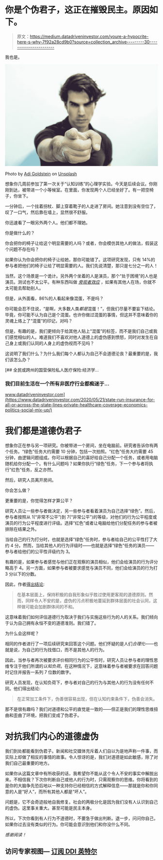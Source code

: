 # 你是个伪君子，这正在摧毁民主。原因如下。

> 原文：<https://medium.datadriveninvestor.com/youre-a-hypocrite-here-s-why-7f92a28cd9b0?source=collection_archive---------30----------------------->

我也是。

![](img/d6ee4d5927b3706c03a00a2188609d15.png)

Photo by [Adi Goldstein](https://unsplash.com/@adigold1?utm_source=medium&utm_medium=referral) on [Unsplash](https://unsplash.com?utm_source=medium&utm_medium=referral)

想象你几周前参加了第一次关于“认知训练”的心理学实验。今天是后续会议。你刚刚到达，被带进一个小等候室。在里面，你发现两个人已经坐好了。有一把空椅子，你坐下。

一分钟后，一个拄着拐杖、脚上穿着靴子的人走进了房间。她注意到没有空位了，叹了一口气，然后靠在墙上，显然很不舒服。

你迅速看了一眼另外两个人。他们都不理她。

你是做什么的？

你会把你的椅子让给这个明显需要的人吗？或者，你会模仿其他人的做法，假装这个问题不存在吗？

如果你认为你会把你的椅子让给她，那你可能错了。这项研究发现，只有 14%的参与者把他们的椅子让给了明显需要的人。我们先说清楚，那只是七分之一的人！

当然，这个场景是一个诡计。另外两个坐着的人是演员，那个“处于困境”的人也是演员。测试也不太公平。有种东西叫做 [*旁观者效应*](https://en.wikipedia.org/wiki/Bystander_effect#Variables_affecting_bystanders) ，如果有其他人在场，你就不太可能去帮助别人。

但是，从外面看，86%的人看起来像混蛋，不是吗？

你可能会忍不住说，“是啊，大多数人类*都是*混蛋！”，但我们尽量不要妄下结论。毕竟，你可能不认为自己是个混蛋。也许你做过混蛋的事情，但这并不意味着你的灵魂上烙上了“混蛋”的印记，对吗？

但是，有趣的是，我们更倾向于给其他人贴上“混蛋”的标签，而不是我们自己或我们感觉相似的人。难道我们不喜欢对他人道德上的虚伪感到愤怒，同时对发生在自己身上或我们认同的人身上的虚伪视而不见吗？

这说明了我们什么？为什么我们每个人都认为自己不会道德沦丧？最重要的是，我们该怎么办？

[](https://www.datadriveninvestor.com/2020/05/21/state-run-insurance-for-all-or-across-the-state-lines-private-healthcare-coverage-economics-politics-social-mix-up/) [## 全民或跨州的国营保险私人医疗保险:经济学…

### 我们目前生活在一个所有非医疗行业都痴迷于…

www.datadriveninvestor.com](https://www.datadriveninvestor.com/2020/05/21/state-run-insurance-for-all-or-across-the-state-lines-private-healthcare-coverage-economics-politics-social-mix-up/) 

# 我们都是道德伪君子

想象你正在参与另一项研究。你被带进一个房间，坐在电脑前。研究者告诉你有两个任务。“绿色”任务大约需要 10 分钟，包括一次拍照。“红色”任务大约需要 45 分钟，由逻辑问题组成。你可以根据自己的喜好给自己分配一个任务，或者用电脑随机给你分配一个。有什么问题吗？如果你执行“绿色”任务，下一个参与者将执行“红色”任务，反之亦然。

然后，研究人员离开房间。

你会怎么做？

更重要的是，你觉得怎样才算公平？

研究人员让一些参与者做决定，另一些参与者看着演员为自己选择“绿色”。然后，参与者按照从 1(“非常不公平”)到 7(“非常公平”)的等级，对他们的行为公平程度或演员的行为公平程度进行评级。选择“红色”或者让电脑给他们分配任务的参与者被排除在结果之外。

当给自己的行为打分时，也就是选择“绿色”任务时，参与者给自己的公平性打了大约 4 分。然而，当给其他人的行为评级时——也就是选择“绿色”任务的演员——参与者给他们的公平性评级约为 3。

有趣的是，如果参与者感觉与他们正在观察的演员相似，他们会给演员的行为评分略高于 4。另一方面，如果参与者被要求感觉与演员不同，他们会给演员的行为打 3 分以下的分数。

因此，作者[得出结论](https://static1.squarespace.com/static/52853b8ae4b0a6c35d3f8e9d/t/528d2625e4b059766439b916/1384982053230/moral-hypocrisy-social-groups-and-the-flexibility-of-virtue.pdf):

> 在基本层面上，保持积极的自我形象似乎胜过使用更客观的道德原则。然而，同样令人不安的是，虚伪的污点积极地蔓延到群体层面的社会认同，这样做可能会加剧群体间的不和。

这意味着我们如何评估道德行为取决于我们与实施这些行为的人的关系。我们倾向于认为自己拥有永恒不变的道德准则。我们错了。

为什么会这样呢？

相同的作者进行了一项后续研究来回答这个问题。他们怀疑的是人们*合理化*——也就是说，为自己的行为找借口，而不是其他人的行为。

因此，当参与者再次被要求评价相同行为的公平性时，研究人员让参与者的理性思维专注于他们所谓的*认知负荷*。在这种情况下，这意味着参与者被要求在回答问题时记住并报告一系列 7 位数的数字。

研究人员发现，在认知负荷下，参与者对自己的行为与其他人的行为没有任何不同。他们得出结论:

> 在正常加工条件下，伪善很容易出现，但在认知约束条件下，伪善会消失。

那不是很有趣吗？我们对道德和公平的直觉是一致的——但正是我们的理性思维扭曲和歪曲了环境，把我们变成了伪君子。

# 对抗我们内心的道德虚伪

我们到处都能看到伪君子。新闻和社交媒体充斥着人们自以为是地声称一件事，而实际上却做了相反的事情的故事。令人惊讶的是，我们对道德是如此敏感，除了对我们自己最重要的地方。

如果你从这篇文章中有所收获的话，我希望你不能从这个令人不安的事实中解脱出来。不相信我？下次你判断自己或他人的行为时，只需观察你的思维。你将看到的是你的大脑争先恐后地以一种支持你已经相信的方式解释信息——那就是你和你同意的人是“好人”，而所有其他人都是“坏人”。

问题是，它不会奇迹般地自我修复。社会的两极分化是因为我们没有人认识到自己的虚伪。这里事关重大。甚至可能是民主本身。

所以，下次你看到有人行为不道德时，不要急于做出判断。退一步，问问你自己，如果你过去没有类似的行为。你可能会意识到他们和你没什么不同。

*感谢阅读！*

## 访问专家视图— [订阅 DDI 英特尔](https://datadriveninvestor.com/ddi-intel)